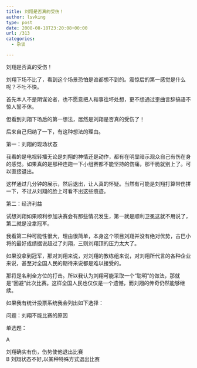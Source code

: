 ```yaml
---
title: 刘翔是否真的受伤！
author: lsvking
type: post
date: 2008-08-18T23:20:08+00:00
url: /313
categories:
  - 杂谈

---
```

刘翔是否真的受伤！
  
刘翔下场不比了，看到这个场景恐怕是谁都想不到的。震惊后的第一感觉是什么呢？不吐不快。
  
首先本人不是阴谋论者，也不愿意把人和事往坏处想，更不想通过歪曲言辞搞语不惊人誓不休。
  
但看到刘翔下场后的第一想法，居然是刘翔是否真的受伤了！
  
后来自己归纳了一下，有这种想法的理由。
  
第一：刘翔的现场状态
  
我看的是电视转播无论是刘翔的神情还是动作，都有在明显暗示观众自己有伤在身的感觉。如果真的是那种连跑一下小组赛都不能坚持的伤痛，那干脆就别上了。可以直接退出。
  
这样通过几分钟的展示，然后退出，让人真的怀疑。当然有可能是刘翔打算带伤拼一下，不过从刘翔的脸上可看不出这些痕迹。
  
第二：经济利益
  
试想刘翔如果顺利参加决赛会有那些情况发生，第一就是顺利卫冕这就不用说了，第二就是没拿冠军。
  
我看第二种可能性很大，理由很简单，本身这个项目刘翔并没有绝对优势，古巴小将的最好成绩据说超过了刘翔，三则刘翔顶的压力太大了。
  
如果没拿到冠军，那对刘翔来说，对刘翔的教练组来说，对刘翔所代言的各种企业来说，甚至对全国人民的期待来说都是难以接受的。
  
那将是名利全方位的打击。所以我认为刘翔可能采取一个“聪明”的做法，那就是“回避”此次比赛。这样全国人民也仅仅是一个遗憾，而刘翔的传奇仍然能够继续。
  
如果我有统计投票系统我会列出如下选择：
  
问题：刘翔不能比赛的原因
  
单选题：
  
A

<div>
  刘翔确实有伤，伤势使他退出比赛<br /> B 刘翔状态不好,以某种特殊方式退出比赛
</div>